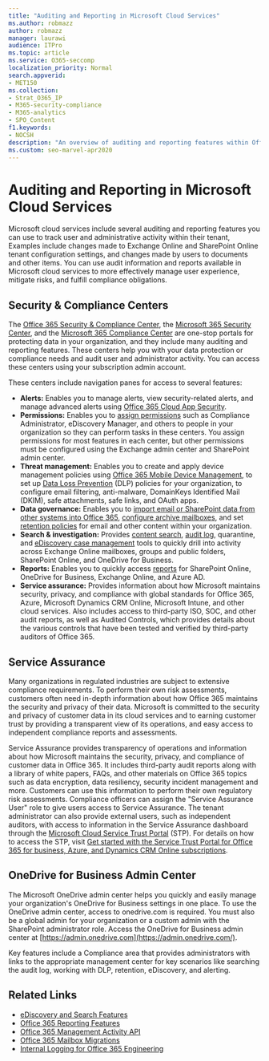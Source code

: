 ```yaml
---
title: "Auditing and Reporting in Microsoft Cloud Services"
ms.author: robmazz
author: robmazz
manager: laurawi
audience: ITPro
ms.topic: article
ms.service: O365-seccomp
localization_priority: Normal
search.appverid:
- MET150
ms.collection:
- Strat_O365_IP
- M365-security-compliance
- M365-analytics
- SPO_Content
f1.keywords:
- NOCSH
description: "An overview of auditing and reporting features within Office 365, Microsoft 365, and Service Assurance."
ms.custom: seo-marvel-apr2020
---
```


# Auditing and Reporting in Microsoft Cloud Services

Microsoft cloud services include several auditing and reporting features you can use to track user and administrative activity within their tenant, Examples include changes made to Exchange Online and SharePoint Online tenant configuration settings, and changes made by users to documents and other items. You can use audit information and reports available in Microsoft cloud services to more effectively manage user experience, mitigate risks, and fulfill compliance obligations.

## Security & Compliance Centers

The [Office 365 Security & Compliance Center](https://protection.office.com), the [Microsoft 365 Security Center](https://security.microsoft.com), and the [Microsoft 365 Compliance Center](https://compliance.microsoft.com) are one-stop portals for protecting data in your organization, and they include many auditing and reporting features. These centers help you with your data protection or compliance needs and audit user and administrator activity. You can access these centers using your subscription admin account.

These centers include navigation panes for access to several features:

- **Alerts:** Enables you to manage alerts, view security-related alerts, and manage advanced alerts using [Office 365 Cloud App Security](https://docs.microsoft.com/cloud-app-security/what-is-cloud-app-security).
- **Permissions:** Enables you to [assign permissions](https://support.office.com/article/Give-users-access-to-the-Office-365-Security-Compliance-Center-2cfce2c8-20c5-47f9-afc4-24b059c1bd76) such as Compliance Administrator, eDiscovery Manager, and others to people in your organization so they can perform tasks in these centers. You assign permissions for most features in each center, but other permissions must be configured using the Exchange admin center and SharePoint admin center.
- **Threat management:** Enables you to create and apply device management policies using [Office 365 Mobile Device Management](https://support.office.com/article/Overview-of-Mobile-Device-Management-for-Office-365-faa7d8e5-645d-4d59-839c-c8d4c1869e4a), to set up [Data Loss Prevention](https://support.office.com/article/Overview-of-data-loss-prevention-policies-1966b2a7-d1e2-4d92-ab61-42efbb137f5e) (DLP) policies for your organization, to configure email filtering, anti-malware, DomainKeys Identified Mail (DKIM), safe attachments, safe links, and OAuth apps.
- **Data governance:** Enables you to [import email or SharePoint data from other systems into Office 365](https://support.office.com/article/Import-PST-files-or-SharePoint-data-to-Office-365-ba688e0a-0fcb-4bd7-8e57-2b669564ea84), [configure archive mailboxes](https://support.office.com/article/Enable-archive-mailboxes-in-the-Office-365-Security-Compliance-Center-268a109e-7843-405b-bb3d-b9393b2342ce), and set [retention policies](https://docs.microsoft.com/microsoft-365/compliance/retention-policies) for email and other content within your organization.
- **Search & investigation:** Provides [content search](https://support.office.com/article/Run-a-Content-Search-in-the-Office-365-Security-Compliance-Center-61852fd9-fe8a-4880-a339-cb19ed3bff4a), [audit log](https://support.office.com/article/Search-the-audit-log-in-the-Office-365-Security-Compliance-Center-0d4d0f35-390b-4518-800e-0c7ec95e946c), quarantine, and [eDiscovery case management](https://support.office.com/article/Manage-eDiscovery-cases-in-the-Office-365-Security-Compliance-Center-edea80d6-20a7-40fb-b8c4-5e8c8395f6da) tools to quickly drill into activity across Exchange Online mailboxes, groups and public folders, SharePoint Online, and OneDrive for Business.
- **Reports:** Enables you to quickly access [reports](https://support.office.com/article/Reports-in-the-Office-365-Security-Compliance-Center-7acd33ce-1ec8-49fb-b625-43bac7b58c5a) for SharePoint Online, OneDrive for Business, Exchange Online, and Azure AD.
- **Service assurance:** Provides information about how Microsoft maintains security, privacy, and compliance with global standards for Office 365, Azure, Microsoft Dynamics CRM Online, Microsoft Intune, and other cloud services. Also includes access to third-party ISO, SOC, and other audit reports, as well as Audited Controls, which provides details about the various controls that have been tested and verified by third-party auditors of Office 365.

## Service Assurance

Many organizations in regulated industries are subject to extensive compliance requirements. To perform their own risk assessments, customers often need in-depth information about how Office 365 maintains the security and privacy of their data. Microsoft is committed to the security and privacy of customer data in its cloud services and to earning customer trust by providing a transparent view of its operations, and easy access to independent compliance reports and assessments.

Service Assurance provides transparency of operations and information about how Microsoft maintains the security, privacy, and compliance of customer data in Office 365. It includes third-party audit reports along with a library of white papers, FAQs, and other materials on Office 365 topics such as data encryption, data resiliency, security incident management and more. Customers can use this information to perform their own regulatory risk assessments. Compliance officers can assign the "Service Assurance User" role to give users access to Service Assurance. The tenant administrator can also provide external users, such as independent auditors, with access to information in the Service Assurance dashboard through the [Microsoft Cloud Service Trust Portal](https://aka.ms/STP) (STP). For details on how to access the STP, visit [Get started with the Service Trust Portal for Office 365 for business, Azure, and Dynamics CRM Online subscriptions](https://aka.ms/STPHelp).

## OneDrive for Business Admin Center

The Microsoft OneDrive admin center helps you quickly and easily manage your organization's OneDrive for Business settings in one place. To use the OneDrive admin center, access to onedrive.com is required. You must also be a global admin for your organization or a custom admin with the SharePoint administrator role. Access the OneDrive for Business admin center at [https://admin.onedrive.com](https://admin.onedrive.com/).

Key features include a Compliance area that provides administrators with links to the appropriate management center for key scenarios like searching the audit log, working with DLP, retention, eDiscovery, and alerting.

## Related Links

- [eDiscovery and Search Features](office-365-ediscovery-and-search-features.md)
- [Office 365 Reporting Features](office-365-reporting-features.md)
- [Office 365 Management Activity API](office-365-management-activity-api.md)
- [Office 365 Mailbox Migrations](office-365-mailbox-migrations.md)
- [Internal Logging for Office 365 Engineering](office-365-internal-logging.md)
